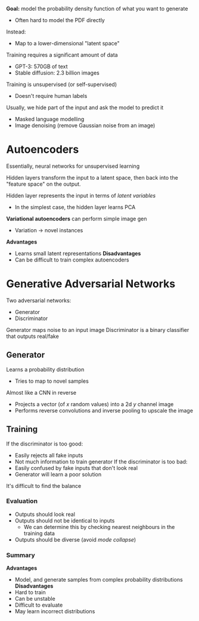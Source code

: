 
**Goal:** model the probability density function of what you want to generate
- Often hard to model the PDF directly

Instead:
- Map to a lower-dimensional "latent space"

Training requires a significant amount of data
- GPT-3: 570GB of text
- Stable diffusion: 2.3 billion images

Training is unsupervised (or self-supervised)
- Doesn't require human labels


Usually, we hide part of the input and ask the model to predict it
- Masked language modelling
- Image denoising (remove Gaussian noise from an image)


# Autoencoders
Essentially, neural networks for unsupervised learning

Hidden layers transform the input to a latent space, then back into the "feature space" on the output.

Hidden layer represents the input in terms of *latent variables*
- In the simplest case, the hidden layer learns PCA

**Variational autoencoders** can perform simple image gen
- Variation -> novel instances

**Advantages**
- Learns small latent representations
**Disadvantages**
- Can be difficult to train complex autoencoders



# Generative Adversarial Networks
Two adversarial networks:
- Generator
- Discriminator

Generator maps noise to an input image
Discriminator is a binary classifier that outputs real/fake


## Generator
Learns a probability distribution
- Tries to map to novel samples

Almost like a CNN in reverse
- Projects a vector (of $x$ random values) into a 2d $y$ channel image
- Performs reverse convolutions and inverse pooling to upscale the image


## Training
If the discriminator is too good:
- Easily rejects all fake inputs
- Not much information to train generator
If the discriminator is too bad:
- Easily confused by fake inputs that don't look real
- Generator will learn a poor solution

It's difficult to find the balance

### Evaluation
- Outputs should look real
- Outputs should not be identical to inputs
	- We can determine this by checking nearest neighbours in the training data
- Outputs should be diverse (avoid *mode collapse*)


### Summary
**Advantages**
- Model, and generate samples from complex probability distributions
**Disadvantages**
- Hard to train
- Can be unstable
- Difficult to evaluate
- May learn incorrect distributions



